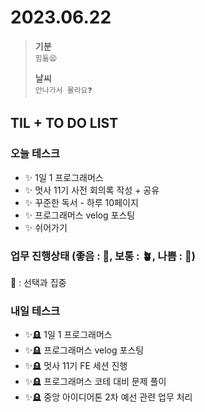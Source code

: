 # 2023.06.22

> **기분**  
> `힘듦😫`
>
> **날씨**  
> `안나가서 몰라요❓`

## TIL + TO DO LIST

### 오늘 테스크

- ✨ 1일 1 프로그래머스
- ✨ 멋사 11기 사전 회의록 작성 + 공유
- ✨ 꾸준한 독서 - 하루 10페이지
- ✨ 프로그래머스 velog 포스팅
- ✨ 쉬어가기

### 업무 진행상태 (좋음 : 🌾, 보통 : 🪴, 나쁨 : 🌿)

🌿 : 선택과 집중

### 내일 테스크

- ✨🪦 1일 1 프로그래머스
- ✨🪦 프로그래머스 velog 포스팅
- ✨🪦 멋사 11기 FE 세션 진행
- ✨🪦 프로그래머스 코테 대비 문제 풀이
- ✨🪦 중앙 아이디어톤 2차 예선 관련 업무 처리
